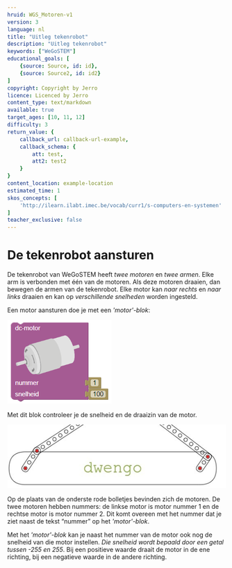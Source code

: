 ```yaml
---
hruid: WGS_Motoren-v1
version: 3
language: nl
title: "Uitleg tekenrobot"
description: "Uitleg tekenrobot"
keywords: ["WeGoSTEM"]
educational_goals: [
    {source: Source, id: id}, 
    {source: Source2, id: id2}
]
copyright: Copyright by Jerro
licence: Licenced by Jerro
content_type: text/markdown
available: true
target_ages: [10, 11, 12]
difficulty: 3
return_value: {
    callback_url: callback-url-example,
    callback_schema: {
        att: test,
        att2: test2
    }
}
content_location: example-location
estimated_time: 1
skos_concepts: [
    'http://ilearn.ilabt.imec.be/vocab/curr1/s-computers-en-systemen'
]
teacher_exclusive: false
---
```


# De tekenrobot aansturen

De tekenrobot van WeGoSTEM heeft *twee motoren* en *twee armen*. Elke arm is verbonden met één van de motoren. Als deze motoren draaien, dan bewegen de armen van de tekenrobot. Elke motor kan *naar rechts* en *naar links* draaien en kan op *verschillende snelheden* worden ingesteld.

Een motor aansturen doe je met een *'motor'-blok*: 

![](embed/dcmotor.png "Afb. Tekenrobot")

Met dit blok controleer je de snelheid en de draaizin van de motor.


![](embed/positiemotorentekenrobot.jpg "Afb. Tekenrobot")

Op de plaats van de onderste rode bolletjes bevinden zich de motoren.
De twee motoren hebben nummers: de linkse motor is motor nummer 1 en de rechtse motor is motor nummer 2. Dit komt overeen met het nummer dat je ziet naast de tekst “nummer” op het *'motor'-blok*. 

Met het *'motor'-blok* kan je naast het nummer van de motor ook nog de snelheid van die motor instellen. *Die snelheid wordt bepaald door een getal tussen -255 en 255*. Bij een positieve waarde draait de motor in de ene richting, bij een negatieve waarde in de andere richting.

